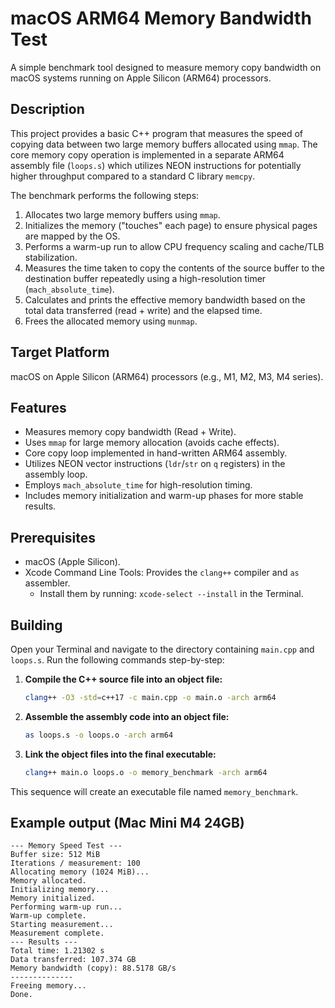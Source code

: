 # macOS ARM64 Memory Bandwidth Test  

A simple benchmark tool designed to measure memory copy bandwidth on macOS systems running on Apple Silicon (ARM64) processors.  

## Description  

This project provides a basic C++ program that measures the speed of copying data between two large memory buffers allocated using `mmap`. The core memory copy operation is implemented in a separate ARM64 assembly file (`loops.s`) which utilizes NEON instructions for potentially higher throughput compared to a standard C library `memcpy`.  

The benchmark performs the following steps:  

1.  Allocates two large memory buffers using `mmap`.  
2.  Initializes the memory ("touches" each page) to ensure physical pages are mapped by the OS.  
3.  Performs a warm-up run to allow CPU frequency scaling and cache/TLB stabilization.  
4.  Measures the time taken to copy the contents of the source buffer to the destination buffer repeatedly using a high-resolution timer (`mach_absolute_time`).  
5.  Calculates and prints the effective memory bandwidth based on the total data transferred (read + write) and the elapsed time.  
6.  Frees the allocated memory using `munmap`.  

## Target Platform  
  
macOS on Apple Silicon (ARM64) processors (e.g., M1, M2, M3, M4 series).  
  
## Features  

* Measures memory copy bandwidth (Read + Write).  
* Uses `mmap` for large memory allocation (avoids cache effects).  
* Core copy loop implemented in hand-written ARM64 assembly.  
* Utilizes NEON vector instructions (`ldr`/`str` on `q` registers) in the assembly loop.  
* Employs `mach_absolute_time` for high-resolution timing.  
* Includes memory initialization and warm-up phases for more stable results.  

## Prerequisites  

* macOS (Apple Silicon).  
* Xcode Command Line Tools: Provides the `clang++` compiler and `as` assembler.  
    * Install them by running: `xcode-select --install` in the Terminal.  

## Building  

Open your Terminal and navigate to the directory containing `main.cpp` and `loops.s`. Run the following commands step-by-step:  

1.  **Compile the C++ source file into an object file:**  
    ```bash
    clang++ -O3 -std=c++17 -c main.cpp -o main.o -arch arm64
    ```

2.  **Assemble the assembly code into an object file:**  
    ```bash
    as loops.s -o loops.o -arch arm64
    ```

3.  **Link the object files into the final executable:**  
    ```bash
    clang++ main.o loops.o -o memory_benchmark -arch arm64
    ```
This sequence will create an executable file named `memory_benchmark`.  

## Example output (Mac Mini M4 24GB)  
```text
--- Memory Speed Test ---  
Buffer size: 512 MiB  
Iterations / measurement: 100  
Allocating memory (1024 MiB)...  
Memory allocated.  
Initializing memory...  
Memory initialized.  
Performing warm-up run...  
Warm-up complete.  
Starting measurement...  
Measurement complete.  
--- Results ---  
Total time: 1.21302 s  
Data transferred: 107.374 GB  
Memory bandwidth (copy): 88.5178 GB/s  
--------------  
Freeing memory...  
Done.